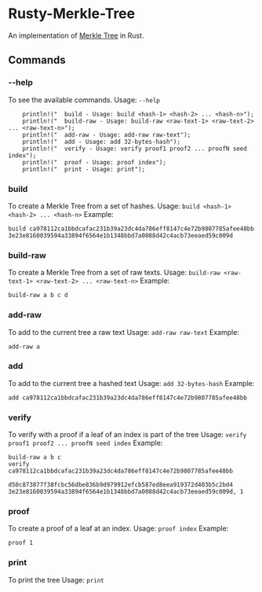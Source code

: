 # Rusty-Merkle-Tree

An implementation of [Merkle Tree](https://en.wikipedia.org/wiki/Merkle_tree) in Rust.

## Commands

### --help
To see the available commands.
Usage: `--help`

        println!("  build - Usage: build <hash-1> <hash-2> ... <hash-n>");
        println!("  build-raw - Usage: build-raw <raw-text-1> <raw-text-2> ... <raw-text-n>");
        println!("  add-raw - Usage: add-raw raw-text");
        println!("  add - Usage: add 32-bytes-hash");
        println!("  verify - Usage: verify proof1 proof2 ... proofN seed index");
        println!("  proof - Usage: proof index");
        println!("  print - Usage: print");

### build
To create a Merkle Tree from a set of hashes.
Usage: `build <hash-1> <hash-2> ... <hash-n>`
Example: 
``` 
build ca978112ca1bbdcafac231b39a23dc4da786eff8147c4e72b9807785afee48bb 3e23e8160039594a33894f6564e1b1348bbd7a0088d42c4acb73eeaed59c009d
```

### build-raw
To create a Merkle Tree from a set of raw texts.
Usage: `build-raw <raw-text-1> <raw-text-2> ... <raw-text-n>`
Example:
``` 
build-raw a b c d
```

### add-raw
To add to the current tree a raw text
Usage: `add-raw raw-text`
Example:
``` 
add-raw a
```

### add
To add to the current tree a hashed text
Usage: `add 32-bytes-hash`
Example:
``` 
add ca978112ca1bbdcafac231b39a23dc4da786eff8147c4e72b9807785afee48bb
```

### verify
To verify with a proof if a leaf of an index is part of the tree
Usage: `verify proof1 proof2 ... proofN seed index`
Example:
``` 
build-raw a b c
verify ca978112ca1bbdcafac231b39a23dc4da786eff8147c4e72b9807785afee48bb
                d50c873877f38fcbc56dbe836b9d979912efcb587ed8eea919372d403b5c2bd4 3e23e8160039594a33894f6564e1b1348bbd7a0088d42c4acb73eeaed59c009d, 1
```

### proof
To create a proof of a leaf at an index.
Usage: `proof index`
Example:
``` 
proof 1
```

### print
To print the tree
Usage: `print`


